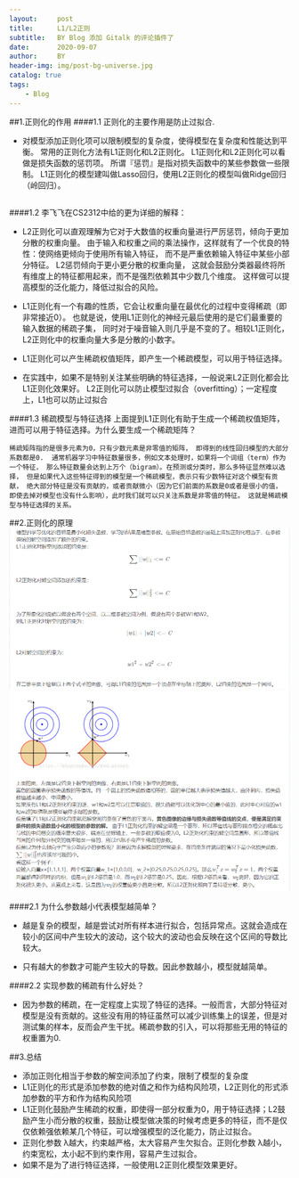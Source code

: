 ```yaml
---
layout:     post
title:      L1/L2正则
subtitle:   BY Blog 添加 Gitalk 的评论插件了
date:       2020-09-07
author:     BY
header-img: img/post-bg-universe.jpg
catalog: true
tags:
    - Blog
---
```



##1.正则化的作用
####1.1 正则化的主要作用是防止过拟合.
- 对模型添加正则化项可以限制模型的复杂度，使得模型在复杂度和性能达到平衡。
常用的正则化方法有L1正则化和L2正则化。
L1正则化和L2正则化可以看做是损失函数的惩罚项。
所谓『惩罚』是指对损失函数中的某些参数做一些限制。
 L1正则化的模型建叫做Lasso回归，使用L2正则化的模型叫做Ridge回归（岭回归）。
 
##
####1.2 李飞飞在CS2312中给的更为详细的解释：

- L2正则化可以直观理解为它对于大数值的权重向量进行严厉惩罚，倾向于更加分散的权重向量。
  由于输入和权重之间的乘法操作，这样就有了一个优良的特性：使网络更倾向于使用所有输入特征，
  而不是严重依赖输入特征中某些小部分特征。 L2惩罚倾向于更小更分散的权重向量，
  这就会鼓励分类器最终将所有维度上的特征都用起来，而不是强烈依赖其中少数几个维度。
  这样做可以提高模型的泛化能力，降低过拟合的风险。
  
- L1正则化有一个有趣的性质，它会让权重向量在最优化的过程中变得稀疏（即非常接近0）。
  也就是说，使用L1正则化的神经元最后使用的是它们最重要的输入数据的稀疏子集，
  同时对于噪音输入则几乎是不变的了。相较L1正则化，L2正则化中的权重向量大多是分散的小数字。
  
- L1正则化可以产生稀疏权值矩阵，即产生一个稀疏模型，可以用于特征选择。
  
- 在实践中，如果不是特别关注某些明确的特征选择，一般说来L2正则化都会比L1正则化效果好。
  L2正则化可以防止模型过拟合（overfitting）；一定程度上，L1也可以防止过拟合
  
####1.3 稀疏模型与特征选择
上面提到L1正则化有助于生成一个稀疏权值矩阵，
进而可以用于特征选择。为什么要生成一个稀疏矩阵？

`稀疏矩阵指的是很多元素为0，只有少数元素是非零值的矩阵，
即得到的线性回归模型的大部分系数都是0. 
通常机器学习中特征数量很多，例如文本处理时，如果将一个词组（term）作为一个特征，
那么特征数量会达到上万个（bigram）。在预测或分类时，那么多特征显然难以选择，
但是如果代入这些特征得到的模型是一个稀疏模型，表示只有少数特征对这个模型有贡献，
绝大部分特征是没有贡献的，或者贡献微小（因为它们前面的系数是0或者是很小的值，
即使去掉对模型也没有什么影响），此时我们就可以只关注系数是非零值的特征。
这就是稀疏模型与特征选择的关系。`

##2.正则化的原理
![avatar](../pictures/L1L2/L1L2_1.png)
![avatar](../pictures/L1L2/L1L2_2.png)

####2.1  为什么参数越小代表模型越简单？

- 越是复杂的模型，越是尝试对所有样本进行拟合，包括异常点。这就会造成在较小的区间中产生较大的波动，这个较大的波动也会反映在这个区间的导数比较大。

- 只有越大的参数才可能产生较大的导数。因此参数越小，模型就越简单。

####2.2  实现参数的稀疏有什么好处？

- 因为参数的稀疏，在一定程度上实现了特征的选择。一般而言，大部分特征对模型是没有贡献的。这些没有用的特征虽然可以减少训练集上的误差，但是对测试集的样本，反而会产生干扰。稀疏参数的引入，可以将那些无用的特征的权重置为0.

##3.总结
- 添加正则化相当于参数的解空间添加了约束，限制了模型的复杂度
- L1正则化的形式是添加参数的绝对值之和作为结构风险项，L2正则化的形式添加参数的平方和作为结构风险项
- L1正则化鼓励产生稀疏的权重，即使得一部分权重为0，用于特征选择；L2鼓励产生小而分散的权重，鼓励让模型做决策的时候考虑更多的特征，而不是仅仅依赖强依赖某几个特征，可以增强模型的泛化能力，防止过拟合。
- 正则化参数 λ越大，约束越严格，太大容易产生欠拟合。正则化参数 λ越小，约束宽松，太小起不到约束作用，容易产生过拟合。
- 如果不是为了进行特征选择，一般使用L2正则化模型效果更好。